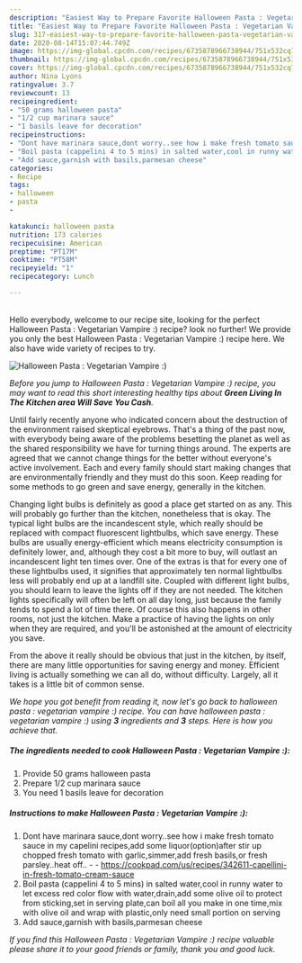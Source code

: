 ```yaml
---
description: "Easiest Way to Prepare Favorite Halloween Pasta : Vegetarian Vampire :)"
title: "Easiest Way to Prepare Favorite Halloween Pasta : Vegetarian Vampire :)"
slug: 317-easiest-way-to-prepare-favorite-halloween-pasta-vegetarian-vampire
date: 2020-08-14T15:07:44.749Z
image: https://img-global.cpcdn.com/recipes/6735878966738944/751x532cq70/halloween-pasta-vegetarian-vampire-recipe-main-photo.jpg
thumbnail: https://img-global.cpcdn.com/recipes/6735878966738944/751x532cq70/halloween-pasta-vegetarian-vampire-recipe-main-photo.jpg
cover: https://img-global.cpcdn.com/recipes/6735878966738944/751x532cq70/halloween-pasta-vegetarian-vampire-recipe-main-photo.jpg
author: Nina Lyons
ratingvalue: 3.7
reviewcount: 13
recipeingredient:
- "50 grams halloween pasta"
- "1/2 cup marinara sauce"
- "1 basils leave for decoration"
recipeinstructions:
- "Dont have marinara sauce,dont worry..see how i make fresh tomato sauce in my capelini recipes,add some liquor(option)after stir up chopped fresh tomato with garlic,simmer,add fresh basils,or fresh parsley..heat off..  https://cookpad.com/us/recipes/342611-capellini-in-fresh-tomato-cream-sauce"
- "Boil pasta (cappelini 4 to 5 mins) in salted water,cool in runny water to let excess red color flow with water,drain,add some olive oil to protect from sticking,set in serving plate,can boil all you make in one time,mix with olive oil and wrap with plastic,only need small portion on serving"
- "Add sauce,garnish with basils,parmesan cheese"
categories:
- Recipe
tags:
- halloween
- pasta
- 

katakunci: halloween pasta  
nutrition: 173 calories
recipecuisine: American
preptime: "PT17M"
cooktime: "PT58M"
recipeyield: "1"
recipecategory: Lunch

---
```

<br>
Hello everybody, welcome to our recipe site, looking for the perfect Halloween Pasta : Vegetarian Vampire :) recipe? look no further! We provide you only the best Halloween Pasta : Vegetarian Vampire :) recipe here. We also have wide variety of recipes to try.
<br>


![Halloween Pasta : Vegetarian Vampire :)](https://img-global.cpcdn.com/recipes/6735878966738944/751x532cq70/halloween-pasta-vegetarian-vampire-recipe-main-photo.jpg)

<i>Before you jump to Halloween Pasta : Vegetarian Vampire :) recipe, you may want to read this short interesting healthy tips about 
<strong>Green Living In The Kitchen area Will Save You Cash</strong>.</i>
</br>

Until fairly recently anyone who indicated concern about the destruction of the environment raised skeptical eyebrows. That's a thing of the past now, with everybody being aware of the problems besetting the planet as well as the shared responsibility we have for turning things around. The experts are agreed that we cannot change things for the better without everyone's active involvement. Each and every family should start making changes that are environmentally friendly and they must do this soon. Keep reading for some methods to go green and save energy, generally in the kitchen.

Changing light bulbs is definitely as good a place get started on as any. This will probably go further than the kitchen, nonetheless that is okay. The typical light bulbs are the incandescent style, which really should be replaced with compact fluorescent lightbulbs, which save energy. These bulbs are usually energy-efficient which means electricity consumption is definitely lower, and, although they cost a bit more to buy, will outlast an incandescent light ten times over. One of the extras is that for every one of these lightbulbs used, it signifies that approximately ten normal lightbulbs less will probably end up at a landfill site. Coupled with different light bulbs, you should learn to leave the lights off if they are not needed. The kitchen lights specifically will often be left on all day long, just because the family tends to spend a lot of time there. Of course this also happens in other rooms, not just the kitchen. Make a practice of having the lights on only when they are required, and you'll be astonished at the amount of electricity you save.

From the above it really should be obvious that just in the kitchen, by itself, there are many little opportunities for saving energy and money. Efficient living is actually something we can all do, without difficulty. Largely, all it takes is a little bit of common sense.


<i>We hope you got benefit from reading it, now let's go back to halloween pasta : vegetarian vampire :) recipe. You can have halloween pasta : vegetarian vampire :) using <strong>3</strong> ingredients and <strong>3</strong> steps. Here is how you achieve that.
</i>

##### The ingredients needed to cook Halloween Pasta : Vegetarian Vampire :):

1. Provide 50 grams halloween pasta
1. Prepare 1/2 cup marinara sauce
1. You need 1 basils leave for decoration


##### Instructions to make Halloween Pasta : Vegetarian Vampire :):

1. Dont have marinara sauce,dont worry..see how i make fresh tomato sauce in my capelini recipes,add some liquor(option)after stir up chopped fresh tomato with garlic,simmer,add fresh basils,or fresh parsley..heat off.. -  - https://cookpad.com/us/recipes/342611-capellini-in-fresh-tomato-cream-sauce
1. Boil pasta (cappelini 4 to 5 mins) in salted water,cool in runny water to let excess red color flow with water,drain,add some olive oil to protect from sticking,set in serving plate,can boil all you make in one time,mix with olive oil and wrap with plastic,only need small portion on serving
1. Add sauce,garnish with basils,parmesan cheese


<i>If you find this Halloween Pasta : Vegetarian Vampire :) recipe valuable please share it to your good friends or family, thank you and good luck.</i>
